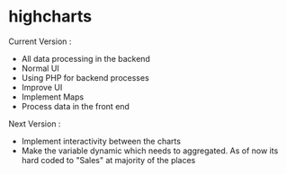 # highcharts

Current Version : 
- All data processing in the backend
- Normal UI
- Using PHP for backend processes
- Improve UI
- Implement Maps
- Process data in the front end

Next Version : 
- Implement interactivity between the charts
- Make the variable dynamic which needs to aggregated. As of now its hard coded to "Sales" at majority of the places
